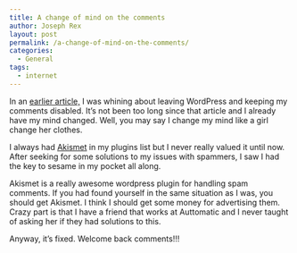 ```yaml
---
title: A change of mind on the comments
author: Joseph Rex
layout: post
permalink: /a-change-of-mind-on-the-comments/
categories:
  - General
tags:
  - internet
---
```

In an [earlier article,][1] I was whining about leaving WordPress and keeping my comments disabled. It&#8217;s not been too long since that article and I already have my mind changed. Well, you may say I change my mind like a girl change her clothes.

I always had <a href="http://wordpress.org/plugins/akismet/" target="_blank">Akismet</a> in my plugins list but I never really valued it until now. After seeking for some solutions to my issues with spammers, I saw I had the key to sesame in my pocket all along.

Akismet is a really awesome wordpress plugin for handling spam comments. If you had found yourself in the same situation as I was, you should get Akismet. I think I should get some money for advertising them. Crazy part is that I have a friend that works at Auttomatic and I never taught of asking her if they had solutions to this.

Anyway, it&#8217;s fixed. Welcome back comments!!!

 [1]: http://josephrex.me/this-is-not-a-blog/